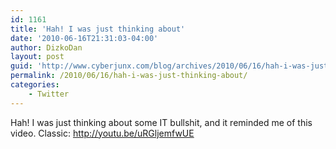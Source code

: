 ```yaml
---
id: 1161
title: 'Hah! I was just thinking about'
date: '2010-06-16T21:31:03-04:00'
author: DizkoDan
layout: post
guid: 'http://www.cyberjunx.com/blog/archives/2010/06/16/hah-i-was-just-thinking-about/'
permalink: /2010/06/16/hah-i-was-just-thinking-about/
categories:
    - Twitter
---
```


Hah! I was just thinking about some IT bullshit, and it reminded me of this video. Classic: <http://youtu.be/uRGljemfwUE>